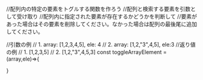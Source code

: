 //配列内の特定の要素をトグルする関数を作ろう
//配列と検索する要素を引数として受け取り
//配列内に指定された要素が存在するかどうかを判断して
//要素があった場合はその要素を削除してください。なかった場合は配列の最後尾に追加してください。

//引数の例
// 1. array: [1,2,3,4,5], ele: 4
// 2. array: [1,2,"3",4,5], ele:3
//返り値の例
// 1. [1,2,3,5]
// 2. [1,2,"3",4,5,3]
const toggleArrayElement = (array,ele)=>{

}
